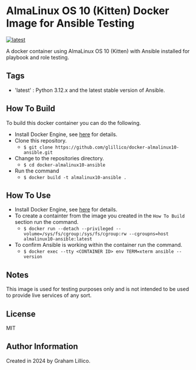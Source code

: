 # AlmaLinux OS 10 (Kitten) Docker Image for Ansible Testing

[![latest](https://github.com/glillico/docker-almalinux10-ansible/workflows/latest/badge.svg)](https://github.com/glillico/docker-almalinux10-ansible/actions?query=workflow%3Alatest)

A docker container using AlmaLinux OS 10 (Kitten) with Ansible installed for playbook and role testing.

## Tags

  - 'latest'  : Python 3.12.x and the latest stable version of Ansible.

## How To Build

To build this docker container you can do the following.

  - Install Docker Engine, see [here](https://docs.docker.com/engine/install/) for details.
  - Clone this repository.
    - `$ git clone https://github.com/glillico/docker-almalinux10-ansible.git`
  - Change to the repositories directory.
    - `$ cd docker-almalinux10-ansible`
  - Run the command
    - `$ docker build -t almalinux10-ansible .`

## How To Use

  - Install Docker Engine, see [here](https://docs.docker.com/engine/install/) for details.
  - To create a containter from the image you created in the `How To Build` section run the command.
    - `$ docker run --detach --privileged --volume=/sys/fs/cgroup:/sys/fs/cgroup:rw --cgroupns=host almalinux10-ansible:latest`
  - To confirm Ansible is working within the container run the command.
    - `$ docker exec --tty <CONTAINER ID> env TERM=xterm ansible --version`

## Notes

This image is used for testing purposes only and is not intended to be used to provide live services of any sort.

## License

MIT

## Author Information

Created in 2024 by Graham Lillico.

